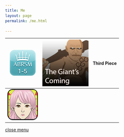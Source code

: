 ```yaml
---
title: Me
layout: page
permalink: /me.html

---
```


[![Arietta group](https://raw.githubusercontent.com/Stuartbriner/portland/gh-pages/images/ATsmalllogo.png)](G1_A1_pathway2.html) | [![Giant's coming group](https://raw.githubusercontent.com/Stuartbriner/portland/gh-pages/images/Thegiantscominggroup.png)](G1_C1.html) | Third Piece
:------------: | :-------------: | :------------:|
  | [![Menulogo](https://raw.githubusercontent.com/Stuartbriner/portland/gh-pages/images/avatar.png)](me.html)





[close menu](G1_A1_pathway2.html)


